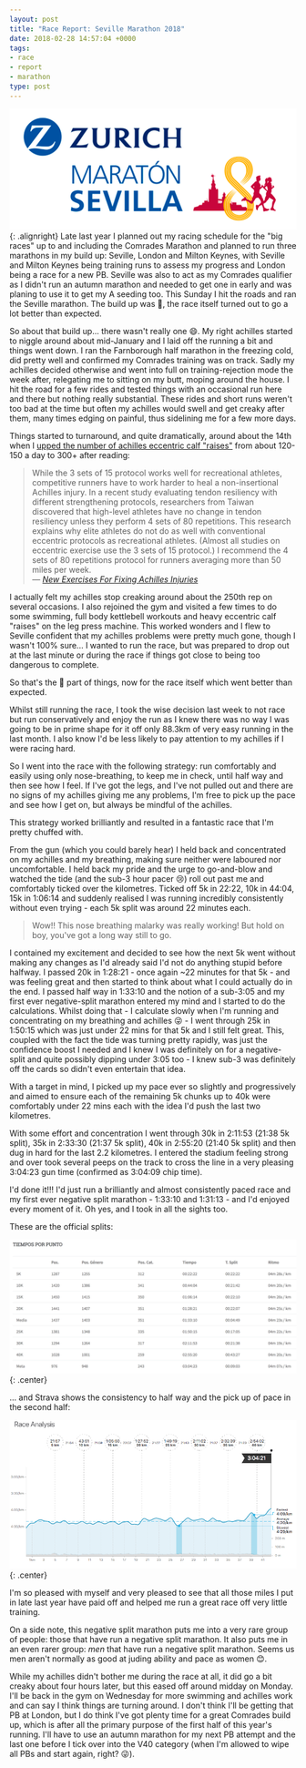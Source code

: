 ```yaml
---
layout: post
title: "Race Report: Seville Marathon 2018"
date: 2018-02-28 14:57:04 +0000
tags:
- race
- report
- marathon
type: post
---
```


![Seville Marathon](/img/logo-maraton-zurich-sevilla-2018.png){: .alignright} Late last year I planned out my racing schedule for the "big races" up to and including the Comrades Marathon and planned to run three marathons in my build up: Seville, London and Milton Keynes, with Seville and Milton Keynes being training runs to assess my progress and London being a race for a new PB. Seville was also to act as my Comrades qualifier as I didn't run an autumn marathon and needed to get one in early and was planing to use it to get my A seeding too. This Sunday I hit the roads and ran the Seville marathon. The build up was 💩, the race itself turned out to go a lot better than expected.

So about that build up... there wasn't really one 😄. My right achilles started to niggle around about mid-January and I laid off the running a bit and things went down. I ran the Farnborough half marathon in the freezing cold, did pretty well and confirmed my Comrades training was on track. Sadly my achilles decided otherwise and went into full on training-rejection mode the week after, relegating me to sitting on my butt, moping around the house. I hit the road for a few rides and tested things with an occasional run here and there but nothing really substantial. These rides and short runs weren't too bad at the time but often my achilles would swell and get creaky after them, many times edging on painful, thus sidelining me for a few more days.

Things started to turnaround, and quite dramatically, around about the 14th when I [upped the number of achilles eccentric calf "raises"](https://gonefora.run/2067881) from about 120-150 a day to 300+ after reading:

> While the 3 sets of 15 protocol works well for recreational athletes, competitive runners have to work harder to heal a non-insertional Achilles injury. In a recent study evaluating tendon resiliency with different strengthening protocols, researchers from Taiwan discovered that high-level athletes have no change in tendon resiliency unless they perform 4 sets of 80 repetitions. This research explains why elite athletes do not do as well with conventional eccentric protocols as recreational athletes. (Almost all studies on eccentric exercise use the 3 sets of 15 protocol.) I recommend the 4 sets of 80 repetitions protocol for runners averaging more than 50 miles per week.  
> <cite>— [New Exercises For Fixing Achilles Injuries](http://running.competitor.com/2014/12/injury-prevention/new-exercises-fixing-achilles-injuries_119928)</cite>

I actually felt my achilles stop creaking around about the 250th rep on several occasions. I also rejoined the gym and visited a few times to do some swimming, full body kettlebell workouts and heavy eccentric calf "raises" on the leg press machine. This worked wonders and I flew to Seville confident that my achilles problems were pretty much gone, though I wasn't 100% sure... I wanted to run the race, but was prepared to drop out at the last minute or during the race if things got close to being too dangerous to complete.

So that's the 💩 part of things, now for the race itself which went better than expected.

Whilst still running the race, I took the wise decision last week to not race but run conservatively and enjoy the run as I knew there was no way I was going to be in prime shape for it off only 88.3km of very easy running in the last month. I also know I'd be less likely to pay attention to my achilles if I were racing hard.

So I went into the race with the following strategy: run comfortably and easily using only nose-breathing, to keep me in check, until half way and then see how I feel. If I've got the legs, and I've not pulled out and there are no signs of my achilles giving me any problems, I'm free to pick up the pace and see how I get on, but always be mindful of the achilles.

This strategy worked brilliantly and resulted in a fantastic race that I'm pretty chuffed with.

From the gun (which you could barely hear) I held back and concentrated on my achilles and my breathing, making sure neither were laboured nor uncomfortable. I held back my pride and the urge to go-and-blow and watched the tide (and the sub-3 hour pacer 😢) roll out past me and comfortably ticked over the kilometres. Ticked off 5k in 22:22, 10k in 44:04, 15k in 1:06:14 and suddenly realised I was running incredibly consistently without even trying - each 5k split was around 22 minutes each.

> Wow!! This nose breathing malarky was really working! But hold on boy, you've got a long way still to go.

I contained my excitement and decided to see how the next 5k went without making any changes as I'd already said I'd not do anything stupid before halfway. I passed 20k in 1:28:21 - once again ~22 minutes for that 5k - and was feeling great and then started to think about what I could actually do in the end. I passed half way in 1:33:10 and the notion of a sub-3:05 and my first ever negative-split marathon entered my mind and I started to do the calculations. Whilst doing that - I calculate slowly when I'm running and concentrating on my breathing and achilles 😜 - I went through 25k in 1:50:15 which was just under 22 mins for that 5k and I still felt great. This, coupled with the fact the tide was turning pretty rapidly, was just the confidence boost I needed and I knew I was definitely on for a negative-split and quite possibly dipping under 3:05 too - I knew sub-3 was definitely off the cards so didn't even entertain that idea.

With a target in mind, I picked up my pace ever so slightly and progressively and aimed to ensure each of the remaining 5k chunks up to 40k were comfortably under 22 mins each with the idea I'd push the last two kilometres.

With some effort and concentration I went through 30k in 2:11:53 (21:38 5k split), 35k in 2:33:30 (21:37 5k split), 40k in 2:55:20 (21:40 5k split) and then dug in hard for the last 2.2 kilometres. I entered the stadium feeling strong and over took several peeps on the track to cross the line in a very pleasing 3:04:23 gun time (confirmed as 3:04:09 chip time).

I'd done it!!! I'd just run a brilliantly and almost consistently paced race and my first ever negative split marathon - 1:33:10 and 1:31:13 - and I'd enjoyed every moment of it. Oh yes, and I took in all the sights too.

These are the official splits:

![Official splits](/img/seville-splits.png){: .center}

... and Strava shows the consistency to half way and the pick up of pace in the second half:

![Seville pacing](/img/seville-2018-pacing.png){: .center}

I'm so pleased with myself and very pleased to see that all those miles I put in late last year have paid off and helped me run a great race off very little training.

On a side note, this negative split marathon puts me into a very rare group of people: those that have run a negative split marathon. It also puts me in an even rarer group: _men_ that have run a negative split marathon. Seems us men aren't normally as good at juding ability and pace as women 😊.

While my achilles didn't bother me during the race at all, it did go a bit creaky about four hours later, but this eased off around midday on Monday. I'll be back in the gym on Wednesday for more swimming and achilles work and can say I think things are turning around. I don't think I'll be getting that PB at London, but I do think I've got plenty time for a great Comrades build up, which is after all the primary purpose of the first half of this year's running. I'll have to use an autumn marathon for my next PB attempt and the last one before I tick over into the V40 category (when I'm allowed to wipe all PBs and start again, right? 😜).
